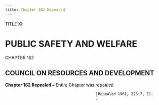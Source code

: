 ```yaml
---
title: Chapter 162 Repealed
---
```


TITLE XII
                                             
PUBLIC SAFETY AND WELFARE
=========================

CHAPTER 162
                                             
COUNCIL ON RESOURCES AND DEVELOPMENT
------------------------------------

**Chapter 162 Repealed –** Entire Chapter was repealed


                                             [Repealed 1961, 223:7, II.
                                             ]
